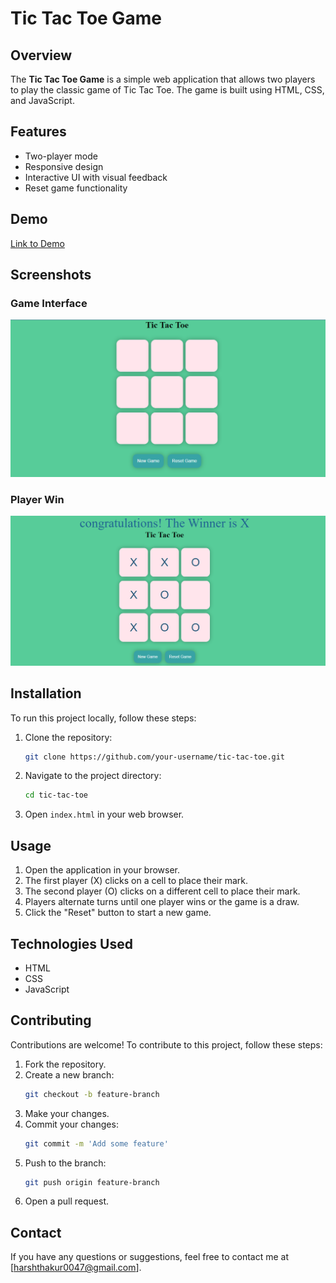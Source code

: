 # Tic Tac Toe Game

## Overview

The **Tic Tac Toe Game** is a simple web application that allows two players to play the classic game of Tic Tac Toe. The game is built using HTML, CSS, and JavaScript.

## Features

- Two-player mode
- Responsive design
- Interactive UI with visual feedback
- Reset game functionality

## Demo

[Link to Demo](http://192.168.1.9:59295/index.html)

## Screenshots

### Game Interface

![Game Interface](screenshots/Screenshot1.png)

### Player Win

![Player Win](screenshots/Screenshot2.png)

## Installation

To run this project locally, follow these steps:

1. Clone the repository:
   ```bash
   git clone https://github.com/your-username/tic-tac-toe.git
   ```
2. Navigate to the project directory:
   ```bash
   cd tic-tac-toe
   ```
3. Open `index.html` in your web browser.

## Usage

1. Open the application in your browser.
2. The first player (X) clicks on a cell to place their mark.
3. The second player (O) clicks on a different cell to place their mark.
4. Players alternate turns until one player wins or the game is a draw.
5. Click the "Reset" button to start a new game.

## Technologies Used

- HTML
- CSS
- JavaScript

## Contributing

Contributions are welcome! To contribute to this project, follow these steps:

1. Fork the repository.
2. Create a new branch:
   ```bash
   git checkout -b feature-branch
   ```
3. Make your changes.
4. Commit your changes:
   ```bash
   git commit -m 'Add some feature'
   ```
5. Push to the branch:
   ```bash
   git push origin feature-branch
   ```
6. Open a pull request.

## Contact

If you have any questions or suggestions, feel free to contact me at [harshthakur0047@gmail.com].
